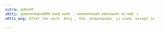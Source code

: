 ```yaml
---
sutra: भुजोऽनवने
vRtti: भुजपालनाभ्यवहारयोरिति रुधादौ पठ्यते । तस्मादनवनेऽपालने वर्त्तमानादात्मने पदं भवति ॥
vRtti_eng: After the verb _bhuj_, the _Atmanepada_ is used, except in the sense of protecting.

---
```

